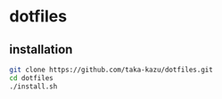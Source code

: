 # dotfiles
## installation
```bash
git clone https://github.com/taka-kazu/dotfiles.git  
cd dotfiles
./install.sh
```
